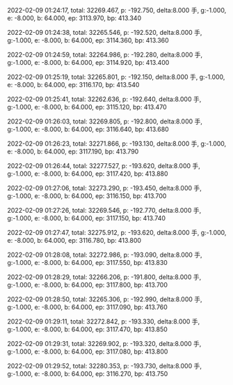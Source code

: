 2022-02-09 01:24:17, total: 32269.467, p: -192.750, delta:8.000 手, g:-1.000, e: -8.000, b: 64.000, ep: 3113.970, bp: 413.340

2022-02-09 01:24:38, total: 32265.546, p: -192.520, delta:8.000 手, g:-1.000, e: -8.000, b: 64.000, ep: 3114.360, bp: 413.360

2022-02-09 01:24:59, total: 32264.986, p: -192.280, delta:8.000 手, g:-1.000, e: -8.000, b: 64.000, ep: 3114.920, bp: 413.400

2022-02-09 01:25:19, total: 32265.801, p: -192.150, delta:8.000 手, g:-1.000, e: -8.000, b: 64.000, ep: 3116.170, bp: 413.540

2022-02-09 01:25:41, total: 32262.636, p: -192.640, delta:8.000 手, g:-1.000, e: -8.000, b: 64.000, ep: 3115.120, bp: 413.470

2022-02-09 01:26:03, total: 32269.805, p: -192.800, delta:8.000 手, g:-1.000, e: -8.000, b: 64.000, ep: 3116.640, bp: 413.680

2022-02-09 01:26:23, total: 32271.866, p: -193.130, delta:8.000 手, g:-1.000, e: -8.000, b: 64.000, ep: 3117.190, bp: 413.790

2022-02-09 01:26:44, total: 32277.527, p: -193.620, delta:8.000 手, g:-1.000, e: -8.000, b: 64.000, ep: 3117.420, bp: 413.880

2022-02-09 01:27:06, total: 32273.290, p: -193.450, delta:8.000 手, g:-1.000, e: -8.000, b: 64.000, ep: 3116.150, bp: 413.700

2022-02-09 01:27:26, total: 32269.546, p: -192.770, delta:8.000 手, g:-1.000, e: -8.000, b: 64.000, ep: 3117.150, bp: 413.740

2022-02-09 01:27:47, total: 32275.912, p: -193.620, delta:8.000 手, g:-1.000, e: -8.000, b: 64.000, ep: 3116.780, bp: 413.800

2022-02-09 01:28:08, total: 32272.986, p: -193.090, delta:8.000 手, g:-1.000, e: -8.000, b: 64.000, ep: 3117.550, bp: 413.830

2022-02-09 01:28:29, total: 32266.206, p: -191.800, delta:8.000 手, g:-1.000, e: -8.000, b: 64.000, ep: 3117.800, bp: 413.700

2022-02-09 01:28:50, total: 32265.306, p: -192.990, delta:8.000 手, g:-1.000, e: -8.000, b: 64.000, ep: 3117.090, bp: 413.760

2022-02-09 01:29:11, total: 32272.842, p: -193.330, delta:8.000 手, g:-1.000, e: -8.000, b: 64.000, ep: 3117.470, bp: 413.850

2022-02-09 01:29:31, total: 32269.902, p: -193.320, delta:8.000 手, g:-1.000, e: -8.000, b: 64.000, ep: 3117.080, bp: 413.800

2022-02-09 01:29:52, total: 32280.353, p: -193.730, delta:8.000 手, g:-1.000, e: -8.000, b: 64.000, ep: 3116.270, bp: 413.750